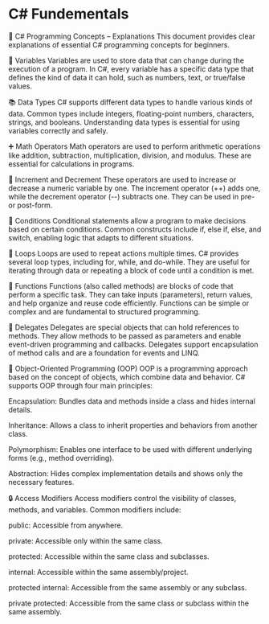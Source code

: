 # C# Fundementals

📘 C# Programming Concepts – Explanations
This document provides clear explanations of essential C# programming concepts for beginners.

🔢 Variables
Variables are used to store data that can change during the execution of a program. In C#, every variable has a specific data type that defines the kind of data it can hold, such as numbers, text, or true/false values.

📚 Data Types
C# supports different data types to handle various kinds of data. Common types include integers, floating-point numbers, characters, strings, and booleans. Understanding data types is essential for using variables correctly and safely.

➕ Math Operators
Math operators are used to perform arithmetic operations like addition, subtraction, multiplication, division, and modulus. These are essential for calculations in programs.

🔁 Increment and Decrement
These operators are used to increase or decrease a numeric variable by one. The increment operator (++) adds one, while the decrement operator (--) subtracts one. They can be used in pre- or post-form.

🔀 Conditions
Conditional statements allow a program to make decisions based on certain conditions. Common constructs include if, else if, else, and switch, enabling logic that adapts to different situations.

🔄 Loops
Loops are used to repeat actions multiple times. C# provides several loop types, including for, while, and do-while. They are useful for iterating through data or repeating a block of code until a condition is met.

🧮 Functions
Functions (also called methods) are blocks of code that perform a specific task. They can take inputs (parameters), return values, and help organize and reuse code efficiently. Functions can be simple or complex and are fundamental to structured programming.

🧵 Delegates
Delegates are special objects that can hold references to methods. They allow methods to be passed as parameters and enable event-driven programming and callbacks. Delegates support encapsulation of method calls and are a foundation for events and LINQ.

🧱 Object-Oriented Programming (OOP)
OOP is a programming approach based on the concept of objects, which combine data and behavior. C# supports OOP through four main principles:

Encapsulation: Bundles data and methods inside a class and hides internal details.

Inheritance: Allows a class to inherit properties and behaviors from another class.

Polymorphism: Enables one interface to be used with different underlying forms (e.g., method overriding).

Abstraction: Hides complex implementation details and shows only the necessary features.

🔒 Access Modifiers
Access modifiers control the visibility of classes, methods, and variables. Common modifiers include:

public: Accessible from anywhere.

private: Accessible only within the same class.

protected: Accessible within the same class and subclasses.

internal: Accessible within the same assembly/project.

protected internal: Accessible from the same assembly or any subclass.

private protected: Accessible from the same class or subclass within the same assembly.

